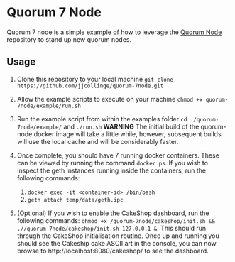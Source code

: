 # Quorum 7 Node
Quorum 7 node is a simple example of how to leverage the [Quorum Node](https://github.com/jjcollinge/quorum-node) repository to stand up new quorum nodes.

## Usage

1. Clone this repository to your local machine `git clone https://github.com/jjcollinge/quorum-7node.git`

2. Allow the example scripts to execute on your machine `chmod +x quorum-7node/example/run.sh`

3. Run the example script from within the examples folder `cd ./quorum-7node/example/` and `./run.sh`
 **WARNING** The initial build of the quorum-node docker image will take a little while, however, subsequent builds will use the local cache and will be considerably faster.

4. Once complete, you should have 7 running docker containers. These can be viewed by running the command `docker ps`. If you wish to inspect the geth instances running inside the containers, run the following commands:
    1. `docker exec -it <container-id> /bin/bash`
    2. `geth attach temp/data/geth.ipc`

5. (Optional) If you wish to enable the CakeShop dashboard, run the following commands:
`chmod +x /quorum-7node/cakeshop/init.sh && .//quorum-7node/cakeshop/init.sh 127.0.0.1 &`. This should run through the CakeShop initialisation routine. Once up and running you should see the Cakeship cake ASCII art in the console, you can now browse to http://localhost:8080/cakeshop/ to see the dashboard.

